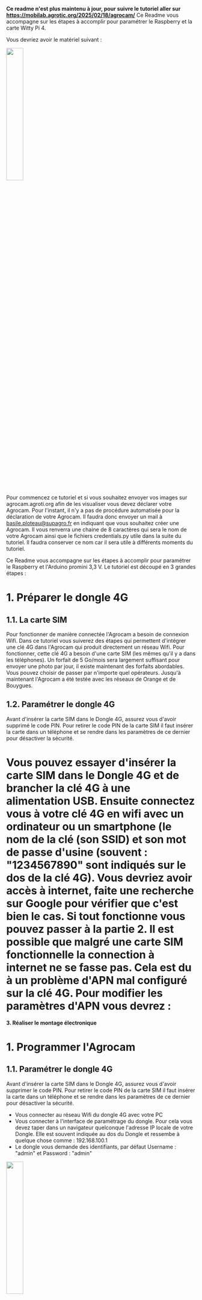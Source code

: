 **Ce readme n'est plus maintenu à jour, pour suivre le tutoriel aller sur https://mobilab.agrotic.org/2025/02/18/agrocam/**
Ce Readme vous accompagne sur les étapes à accomplir pour paramétrer le Raspberry et la carte Witty Pi 4. 

Vous devriez avoir le matériel suivant : 

<img src="https://user-images.githubusercontent.com/93132152/190139861-a0678fe1-11a7-469f-9545-627c0b963aad.png" width=30% height=30%>

Pour commencez ce tutoriel et si vous souhaitez envoyer vos images sur agrocam.agroti.org afin de les visualiser vous devez déclarer votre Agrocam. Pour l'instant, il n'y a pas de procédure automatisée pour la déclaration de votre Agrocam. Il faudra donc envoyer un mail à basile.ploteau@supagro.fr en indiquant que vous souhaitez créer une Agrocam. Il vous renverra une chaine de 8 caractères qui sera le nom de votre Agrocam ainsi que le fichiers credentials.py utile dans la suite du tutoriel. Il faudra conserver ce nom car il sera utile à différents moments du tutoriel.

Ce Readme vous accompagne sur les étapes à accomplir pour paramétrer le Raspberry et l'Arduino promini 3,3 V. Le tutoriel est découpé en 3 grandes étapes : 


# 1. Préparer le dongle 4G
## 1.1. La carte SIM
Pour fonctionner de manière connectée l'Agrocam a besoin de connexion Wifi. Dans ce tutoriel vous suiverez des étapes qui permettent d'intégrer une clé 4G dans l'Agrocam qui produit directement un réseau Wifi. Pour fonctionner, cette clé 4G a besoin d'une carte SIM (les mêmes qu'il y a dans les téléphones). Un forfait de 5 Go/mois sera largement suffisant pour envoyer une photo par jour, il existe maintenant des forfaits abordables. Vous pouvez choisir de passer par n'importe quel opérateurs. Jusqu'à maintenant l'Agrocam a été testée avec les réseaux de Orange et de Bouygues.

## 1.2. Paramétrer le dongle 4G
Avant d'insérer la carte SIM dans le Dongle 4G, assurez vous d'avoir supprimé le code PIN. Pour retirer le code PIN de la carte SIM il faut insérer la carte dans un téléphone et se rendre dans les paramètres de ce dernier pour désactiver la sécurité.

Vous pouvez essayer d'insérer la carte SIM dans le Dongle 4G et de brancher la clé 4G à une alimentation USB. Ensuite connectez vous à votre clé 4G en wifi avec un ordinateur ou un smartphone (le nom de la clé (son SSID) et son mot de passe d'usine (souvent : "1234567890" sont indiqués sur le dos de la clé 4G). 
Vous devriez avoir accès à internet, faite une recherche sur Google pour vérifier que c'est bien le cas. Si tout fonctionne vous pouvez passer à la partie 2. Il est possible que malgré une carte SIM fonctionnelle la connection à internet ne se fasse pas. Cela est du à un problème d'APN mal configuré sur la clé 4G.
Pour modifier les paramètres d'APN vous devrez :
=======
**3. Réaliser le montage électronique**

# 1. Programmer l'Agrocam 
## 1.1. Paramétrer le dongle 4G
Avant d'insérer la carte SIM dans le Dongle 4G, assurez vous d'avoir supprimer le code PIN. Pour retirer le code PIN de la carte SIM il faut insérer la carte dans un téléphone et se rendre dans les paramètres de ce dernier pour désactiver la sécurité.

- Vous connecter au réseau Wifi du dongle 4G avec votre PC
- Vous connecter à l'interface de paramétrage du dongle. Pour cela vous devez taper dans un navigateur quelconque l'adresse IP locale de votre Dongle. Elle est souvent indiquée au dos du Dongle et ressembe à quelque chose comme : 192.168.100.1
- Le dongle vous demande des identifiants, par défaut Username : "admin" et Password : "admin"

<img src="https://github.com/user-attachments/assets/52e9c820-1c3b-47da-aa35-3775949c7060" width=30% height=30%>

- Une fois connecté vous pouvez aller dans Advanced>APN Setting

<img src="https://github.com/user-attachments/assets/2017d0d3-d322-47d1-9a12-6fb6dc42b77a" width=30% height=30%>

- Vous cochez "profile 1" à la place de "default". Ensuite le remplissage du formulaire dépend de chaque opérateur. En général chez Orange il n'y a qu'un seul APN donc rarement des problèmes mais chez leur concurents il faut souvent tester différents APN. Voici les paramètres qui ont fonctionné pour une carte SIM Bouygues. Attention l'APN peut différer en fonction du forfait que vous avez pris.

<img src="https://github.com/user-attachments/assets/11915d70-7c86-4cdb-b7a4-5b80e9e11013" width=30% height=30%>

- Une fois le formulaire créé cliquez sur "Save Configuration" puis "Execute"
- Attendez quelques secondes, ouvrez un nouvel onglet et faite une recherche pour vérifier si vous êtes bien connecté.

# 2. Préparer le Raspberry Pi Zero 
## 2.1. Initialiser le Raspberry Pi Zero
- Installer Raspberry Pi imager https://www.raspberrypi.com/software/
- Ouvrir Raspberry Pi imager
- Insérer la carte SD du raspberry dans le PC
- La fenêtre suivante s'affiche. Il faut passer dans les 3 menus pour préparer l'écriture de l'image sur le raspberry
<img src="https://github.com/Mobilab-AgroTIC/Agrocam/assets/93132152/0d2109b7-a593-48bd-8a5c-4dd2083974d9" width=30% height=30%>

1. Sélectionner le modèle du Raspberry **Raspberry pi zero**
2. Sélectionner l'OS **Raspberry Pi OS Lite (32-bit)**
3. Sélectionner l'espace de stockage correspondant à la carte SD

- Puis en cliquant sur **Suivant** un message demande si vous souhaitez modifier les paramètres. Cliquez sur **Modifier réglages**, une fenêtre s'ouvre:

<img src="https://github.com/user-attachments/assets/c243cdb7-8e18-4eb2-b4d8-86c56330bb69" width=30% height=30%>

- **Dans General** : Vous pouvez indiquer un nom d'utilisateur et un mot de passe pour votre Raspberry, vous pouvez conserver "pi" pour les deux. Vous pouvez aussi donner comme mot de passe la chaine de 8 caractères qui vous a été attribué lors de la déclaration de l'Agrocam sur le serveur, cela sécurisera votre raspberry s'il devait tomber entre de mauvaises mains.
- **Dans General** : Définir les paramètres Wifi (SSID, Password, pays (FR)) du dongle 4G. Bien penser à vérifier que le "pays Wifi" est en "FR"
- **Dans Service** : Activez le SSH et sélectionnez "utiliser un mot de passe pour l'authentification"

<img src="https://github.com/user-attachments/assets/34c68aef-dbbf-4c92-9d02-3b70c565d704" width=30% height=30%>

4. Cliquez sur **enregistrer** puis sur **Oui** puis une dernière fois sur **Oui**
5. L'écriture peut prendre du temps, n'hésitez pas à faire les installations de la partie 2.3 en attendant

## 2.2. Installer les logiciels pour la suite
- Installer [WinSCP](https://winscp.net/eng/download.php) sur votre PC. Ce logiciel permet de se connecter au raspberry en SSH, de parcourir ses fichier et d'interagir avec le terminal de commandes.
- Installer [Network analyzer](https://play.google.com/store/apps/details?id=net.techet.netanalyzerlite.an&hl=fr&gl=US) sur votre smartphone. Cette application permet de scaner un réseau wifi et de trouver les appareils (leur adresse IP) qui y sont connectés.

## 2.3. Réaliser les branchements
- Insérer la carte SD dans le raspberry
- Brancher la Picam. Attention au sens de branchement de la nappe de cable _(cf. photo ci-dessous)_. Attention les connecteurs sont fragiles, à manipuler avec précautions.
<img src="https://www.raspberrypi.com/app/uploads/2016/05/2016-05-15-16.32.19-768x576.jpg" width=20% height=20%>

- Brancher le dongle 4G au Raspberry sur le port **"USB"** _cf. photo ci-dessous_ _Par la suite il est possible que le dongle se déconnecte de temps à autre, ce qui va poser problème. Cela est du au Raspberry qui en fonction des modèle de dongle 4G ne fournit pas une intensité suffisante. Si cela se présente, veuillez brancher le dongle sur une autre source de courant par exemple un chargeur rapide 2 ampères de téléphone portable_
- Brancher l'alimentation sur le port **"PWR IN"** _cf. photo ci-dessous_
<img src="https://user-images.githubusercontent.com/93132152/169502193-72963340-17c8-46ee-b322-8d32348ea31f.png"  width=30% height=30%>

## 2.4. Se connecter au Raspberry depuis un PC

- Connecter un smartphone au réseau du dongle 4G (avec SSID et mot de passe précédemment paramétrés)
- Avec l'application mobile Network Analyzer cliquer sur "Scan" et identifier l'adresse IP du raspberry Pi:
<img src="https://user-images.githubusercontent.com/93132152/170043338-0604e7d1-208b-4c6d-9920-a58e33a77620.png"  width=20% height=20%>

- Sur PC, ouvrir WinSCP et créer une nouvelle session de connexion au Raspberry <img src="https://user-images.githubusercontent.com/93132152/170044340-fa6d77ba-f569-444e-ae02-0d12b61ad0e1.png"  width=10% height=10%>. Saisir les informations suivantes : Protocole de fichier : **SFTP**; Nom d'hôte : **IP obtenue sur Network analyzer**; Nom d'utilisateur : **pi** (sauf changement); Mot de passe : **défini partie 2**
- Depuis WinSCP ouvrir Putty <img src="https://user-images.githubusercontent.com/93132152/170045029-048df6d8-c55e-4bcc-b4fd-a2b8707ec859.png"  width=2% height=2%>
- Un terminal de commande s'ouvre et vous demande un mot de passe. Il s'agit toujours du même défini à la partie 2. Le mot de passe ne s'affiche pas mais appuyer sur "entrée" et ça marche. Attention, le Ctrl+V ne fonctionne pas sur le terminal de commande. Si vous souhaitez coller quelque chose, il faudra simplement faire un clic droit.

## 2.5. Installer les librairies 

```
sudo apt install python3-smbus
sudo apt install python3-picamera2
```
Par moment l'installation s'arrête pour vous demander si vous souhaitez continuer. Tapez "Y" puis "entrée" et l'installation continue.

## 2.6 Ajouter d'autres SSID (optionnel)
Pour l'instant vous ne pouvez accéder à votre raspberry qu'en vous connectant en SSH par l'intermédiaire du Dongle 4G. Cela est risqué car si le dongle ne fonctionne plus, vous ne pourrez plus accéder au raspberry. On vous recommande donc d'ajouter d'autres SSID (votre partage de connexion par exemple. Pour cela :
- ```nmcli device wifi list``` permet de visualiser les SSID disponibles
- ```nmcli device wifi connect "SSID" password "PASSWORD"```
- Attention lorsque le raspberry a réussi à se connecter à un autre wifi, votre terminal putty ne communique plus avec le raspberry car votre PC et le raspberry ne sont plus sur le même réseau. 
  
# 3 Ajouter les fichiers sur le raspberry pi
=======
### 1.6.2 Installer WiringPi
```
git clone https://github.com/WiringPi/WiringPi.git
cd WiringPi
git pull origin
./build
cd ..
```
### 1.6.3 Installer pip et python-dotenv
Cela peut prendre un peu de temps 
```
sudo apt-get install python3-pip
pip install python-dotenv
sudo cp -R /home/pi/.local/lib/python3.9/site-packages/dotenv /usr/lib/python3.9 
```
*On déplace la librairie pour qu'elle soit trouvée en démarrage automatique*
## 1.7. Ajouter les fichiers sur le raspberry pi
Cette opération peut se faire depuis WinSCP en glissant et déposant les fichiers
## 3.1 Créer le répertoire pour les photo
```
sudo mkdir Agrocam
```
## 3.2 Choisir votre fréquence d'allumage
Vous avez normalement reçu un fichier "credentials.py" de la part de Basile Ploteau lorsque vous avez demandez la création de votre Agrocam. Ouvrez ce fichier avec n'importe quel editeur de text comme Notepad++ ou un simple bloc note. Il y a une liste qui s'appelle ```trigger_times``` et qui contient les heures (GMT) à laquelle vous souhaitez que l'Agrocam se déclenche. Par exemple ```trigger_times=[time(6,30,00),time(8,40,00),time(12,0,0)]``` déclenchera une acquisition de photo à 6:30:00, 8:40:00 et 12:00:00; ```trigger_times=[time(12,0,0)]``` déclenchera une acquisition de photo à 12:00:00.

## 3.3 Ajouter les fichiers
Depuis l'interface de WinSCP déplasser les fichiers suivants. Le fichier agrocam.py se trouve sur ce repertoire Github. Le fichier credentials.py vous a été envoyé par Basile Ploteau.
- Glisser déposer agrocam.py dans /home/pi
- Glisser déposer credentials.py dans /home/pi
Donner tous les droits au script _(première ligne ci-dessous)_ et effacer les "\r" et "r" de fin de ligne _(2e ligne ci-dessous, cela n'est pas toujours nécessaire mais ces caractère spéciaux on pu être ajouté si le script a été édité sur un outil Windows, Visual Studio Code par exemple)_
```
sudo chmod 777 Agrocam
sed -i -e 's/\r$//' agrocam.py
sed -i -e 's/\r$//' credentials.py
```
**NB :** Le script agrocam.py envoie la commande ```sudo shutdown -h now``` à la fin de son exécution ce qui éteint l'Agrocam. Pour débugger le script (c'est-à-dire reprendre la main dessus) il est recommandé de commenter cette ligne _cf. partie 7_

# 4. Programmer l'allumage de l'Agrocam avec la carte WittyPi
## 4.1 Installer WittyPi
Installer WittyPi avec les lignes de commandes suivantes.
```
wget http://www.uugear.com/repo/WittyPi4/install.sh
sudo sh install.sh
```
Puis éteindre le raspberry avec ```sudo shutdown -h now```. Attendre que la LED verte s'eteigne définitivement puis débrancher l'alimentation électrique. 

## 4.2 Connecter la carte WittyPi 4 au Raspberry
Insérer une pile 3V (si possible rechargeable et fourni avec la carte WittyPi 3) dans l'emplacement prévu à cette effet sur la carte Witty Pi

Les broches s'emboitent de la manière suivante.

<img src="https://user-images.githubusercontent.com/93132152/197517482-6a5a1459-3894-4c51-946a-7dcf6b49754d.jpg" width=30% height=30%>


## 4.3 Paramétrer le WittyPi
Brancher l'alimentation électrique directement sur la carte Witty Pi 4 (l'alimentation du raspberry a été débranché en 4.1), c'est cette carte qui va ensuite gérer l'alimentation du raspberry. Pour que le raspberry démarre (en attendant qu'on lui donne un planing de mise en route), il faut appuyer sur le bouton poussoir de la carte Witty Pi. Lors de cette première mise en route, il est possible que le Dongle 4G ne s'allume pas. Il suffit de le débrancher et rebrancher.

<img src="https://user-images.githubusercontent.com/93132152/197518071-94065c91-ed4a-4cee-8cfb-99ead7fd86a6.jpg" width=30% height=30%>

Se connecter au Raspberry comme dans la partie 2.4, ouvrir le terminal de commande et démarrer WittyPi avec la commande suivante :
=======
Depuis WinSCP, glisser déposer .env dans ```/home/pi``` une fois modifié avec les informations pertinentes entre les "" (hostname,user,password). Ce fichier contient les informations d'authentification pour accéder au serveur FTP sur lequel les photos seront sauvegardées. Attention le fichier peut être caché

Le fichier peut aussi être crée depuis le terminal :
```
touch .env
sudo nano .env
```
Contenu de .env
```
hostname = ""
user = ""
password =""
```

## 1.8. Démarrer la script au reboot
Cette partie permet de démarrer le script ```Agrocam_raspberry.sh``` au démarrage. Attention, le script éteint le raspberry à la fin de son exécution. Cette extinction n'a pas lieu si ```controlPin==1```, il faut donc brancher le GPIO 24 au 3,3v pour que l'Agrocam reste allumée _cf. partie 1.10._

Ouvrir le crontab 
```
sudo crontab -e
```
Puis sélectionner ```1. /bin/nano``` en tapant ```1```
Ajouter une ligne à la fin du crontab :
```
@reboot sudo /home/pi/Agrocam_raspberry.sh 
```
Ajouter ```>> /var/log/Agrocam.log 2>&1``` à la ligne précédente pour créer un fichier de log pour débugger

## 1.9. Tester le script
Pour relancer le raspberry : ```sudo reboot```, il devrait s'allumer, actionner le servomoteur, prendre une photo, réactionner le servomoteur, envoyer la photo sur le serveur et enfin s'éteindre.

## 1.10. Debugger l'Agrocam
Le script ```Agrocam_raspberry.sh``` éteint l'Agrocam à la fin de son exécution, une fois cette partie 1 terminée il serait donc impossible de se connecter au raspberry en SSH car le script ```Agrocam_raspberry.sh``` est lancé à chaque démarrage _(cf. partie 1.8)_. La solution consiste donc à empêcher que le script n'aille jusqu'au bout lorsqu'on le désire. Pour celà il y a une boucle en python à la fin du script qui tourne indéfiniement si le port GPIO 24 est "TRUE" donc connecté au 3,3V **(à l'aide du cavalier)**:
```
import time
import RPi.GPIO as GPIO
controlPin=24
GPIO.setmode(GPIO.BCM)
GPIO.setup(controlPin, GPIO.IN)
i=1
while (GPIO.input(controlPin) == 1) :
	time.sleep(5)
	print("ControlPin is not LOW. i = ", i)
	i += 1
```

# 2. Programmer l'allumage de l'Agrocam
On va se servir d'un arduino mini pour alimenter le Raspberry à intervalles régulier (et donc prendre une photo). L'arduino active un transistor qui lui même connecte le raspberry à une power bank _(cf. schéma en partie 3)_ 
- Installer le logiciel [Arduino](https://www.arduino.cc/en/software)
## 2.1 Brancher l'Arduino au PC
- Utiliser un FTDI pour relier l'Arduino mini au PC. S'il s'agit d'un Arduino mini 3,3 V penser à ce que le FTDI soit sur la position 3,3V (boutou ou cavalier selon les modèles)
<img src="https://user-images.githubusercontent.com/93132152/170056873-bf504cc6-de3e-4f86-b064-992f53fd7af1.png"  width=20% height=20%>

- Attention au sens de branchement du FTDI, les broches VCC, GND doivent coïncider. De même RX doit être branché sur TX et inversement :
<img src="https://user-images.githubusercontent.com/93132152/170057494-17264b12-1341-4d30-bbc1-56be233e0f04.jpg"  width=20% height=20%>

- Dans le logiciel Arduino, dans ```Outil > Type de carte``` sélectionner la carte **"Arduino Pro or Pro Mini"**
- Puis sélectionner le port qui s'est ajouté à la liste en branchant le cable USB (celui relié au FTDI) à l'ordinateur, dans ```Outil > Port```
<img src="https://user-images.githubusercontent.com/93132152/170059933-924f515d-7931-45b7-b47e-672c3da757bc.png"  width=20% height=20%>

## 2.2 Téléverser le script 
- Depuis Github copier le script Agrocam_arduino.ino et le coller dans le logiciel Arduino.
- Sauvegarder et téléverser le script :<img src="https://user-images.githubusercontent.com/93132152/170060569-35ab2f8e-8374-4a47-8603-4ba0fc10ead4.png" width=2% height=2%>

## 2.3 Modifier la fréquence d'acquisition d'image
Par défaut le script va lancer l'allumage approximativement toutes les 8h mais il est possible de modifier cette durée. Pour cela :
- ouvrir le script
- Trouver la boucle :
```
for (int i = 1; i <3600 ; i++){ //3600 pour 8h, 3150 avec le recalage
      LowPower.powerDown(SLEEP_8S, ADC_OFF, BOD_OFF);
  }
```
Une liste de paramètre et de fonctionnalités s'affichent. Dans l'ordre nous allons procéder ainsi :
1. ```3.Synchronize time``` taper 3 et entrer
2. ```7. Set low voltage threshold``` taper 7 et entrer puis saisir 7V et entrer
3. ```8. Set recovery voltage threshold``` taper 8 et entrer puis saisir 0 et entrer (sinon quand on change la batterie la camera pourrait redemarrer)
4. ```11. View/change other settings...``` taper 11 et entrer. Ensuite suivre les instructions pour chaque paramètre. Attention lorsqu'un paramètre est validé on revient au menu initial, il faut donc revenir dans ```11. View/change other settings...```

| Paramètre  | Valeur |
| ------------- | ------------- |
| Default state when powered  | OFF  |
| Power cut delay after shutdown  | Inchangé  |
| Pulsing interval during sleep  | 20 |
| White LED duration  | 0  |
| Dummy load duration  | 0  |
| Vin adjustment | Inchangé  |
| Vout adjustment  | Inchangé  |
| Iout adjustment  | Inchangé  |

6. ```13. Exit``` taper 13 et entrer

# 5 Démarrer le script au reboot avec systemd
Pour l'instant, si vous éteignez et rallumez votre raspberry il ne se passera rien. Pour que l'Agrocam prenne une photo lorsqu'elle démarre, il faut le lui indiquer en suivant ces étapes.
```
sudo nano /lib/systemd/system/agrocam.service
```

Le fichier agrocam.service s'ouvre, pour l'instant il est vide. Il faut donc coller ce qui suit dedans :

```
[Unit]
Description=My Script Service
After=multi-user.target

[Service]
Type=idle
ExecStart=/usr/bin/python3 /home/pi/agrocam.py > /home/pi/myscript.log 2>&1
WorkingDirectory=/home/pi
User=pi
ExecStartPre=/bin/sleep 10

[Install]
WantedBy=multi-user.target
```

Puis on quitte le mode édition avec Ctrl+X puis on accepte en tapant "y" puis "entrée"

```
sudo chmod 644 /lib/systemd/system/agrocam.service

sudo systemctl daemon-reload
sudo systemctl enable agrocam.service
```

Si vous souhaitez savoir quel est l'état de votre service :
```
sudo systemctl status agrocam.service
```
Enfin éteindre l'Agrocam avec : ```sudo shutdown -h now```


# 6 Finaliser les branchements
- Brancher le servo moteur sur les broches du WittyPi. Le fil rouge du servo est relié à une **broche 5V**, le fil noir à une **broche GND**, et le fil restant (blanc, jaune) à la **broche GPIO 18** _cf.figures ci-dessous_
- Connecter les **broches GPIO 24 et GND** à l'aide d'un [cavalier](https://fr.rs-online.com/web/p/cavaliers-et-shunts/2518682?cm_mmc=FR-PLA-DS3A-_-google-_-CSS_FR_FR_Connecteurs_Whoop-_-(FR:Whoop!)+Cavaliers+et+Shunts+(2)-_-2518682&matchtype=&pla-321137858785&gclid=Cj0KCQjwhLKUBhDiARIsAMaTLnFPSjXNxxk7wiwrSQBFsIqT5VfPuMc_Ay4DvPVhzphmNF9wRRBNoIkaAl6-EALw_wcB&gclsrc=aw.ds)_(cf.figures ci-dessous_). Dans cette position l'Agrocam fonctionnera normalement, c'est à dire qu'elle s'éteindra après avoir pris une photo. Pour empêcher cela on peut basculer le cavalier entre la **broche 3,3V** et la **broche GPIO 24** ainsi l'Agrocam ne s'éteint pas et il est possible d'en prendre le contrôle (partie 7).

<img src="https://user-images.githubusercontent.com/93132152/170041886-8d5a046a-65c0-40ad-a286-e73cacb53113.png" width=20% height=20%>   <img src="https://user-images.githubusercontent.com/93132152/197519706-921a3b5f-f67a-4390-966c-3d595dfbf825.jpg" width=30% height=30%>

# 7 Demarrer l'Agrocam
## 7.1 Passer sur l'alimentation batterie
Insérer deux cellules Lithium 3,7V dans le boitier de pile et connecter le boitier à l'aide d'un connecteur JST à la carte WittyPi (Attention à la polarité). Si votre boitier n'a pas de connecteur (uniquement des fils dénudés), de nombreuses ressources sont disponibles en ligne ou dans le Fablab le plus proche de chez vous pour apprendre à faire ces connectiques.

Voici le montage que vous devriez obtenir

<img src="https://user-images.githubusercontent.com/93132152/197561986-99a13911-00bd-4a40-ad8d-847a19d2ca52.jpg" width=30% height=30%><img src="https://user-images.githubusercontent.com/93132152/197562094-93a74b95-9b66-4f5f-930a-35c74eec1e54.jpg" width=30% height=30%>


## 7.2 Relancer l'Agrocam
Pour relancer l'Agrocam, appuyer sur le bouton poussoir : elle devrait s'allumer, actionner le servomoteur, prendre une photo, réactionner le servomoteur, envoyer la photo sur le serveur et enfin s'éteindre.

# 8 Debugger l'Agrocam
Le script ```agrocam.py``` éteint l'Agrocam à la fin de son exécution, une fois cette partie 1 terminée il serait donc impossible de se connecter au raspberry en SSH car le script ```agrocam.py``` est lancé à chaque démarrage _(cf. partie 1.8)_. La solution consiste donc à empêcher que le script n'aille jusqu'au bout lorsqu'on le désire. Pour celà il y a une boucle en python à la fin du script qui tourne indéfiniement si le port GPIO 24 est "TRUE" donc connecté au 3,3V **(à l'aide du cavalier)**:
```
i=1
while (GPIO.input(controlPin) == 1) :
	time.sleep(5)
	print("ControlPin is not LOW. i = ", i)
	i += 1
```
Ci-dessous la position du cavalier pour que le script n'éteigne pas l'Agrocam à la fin de son exécution :
<img src="https://user-images.githubusercontent.com/93132152/197520127-1235e3c9-2c6c-40fe-a818-20d08dc6f98e.jpg" width=30% height=30%>


## 2.4 Tester l'Agrocam
Une fois ces étapes terminées. Eteindre l'Agrocam ```sudo shutdown -h now ``` puis repositionner le cavalier en position initiale.
Vous pouvez débrancher l'alimentation et connecter les cellules Li-ion comme sur la photo ci-dessous. Cette [vidéo](https://www.youtube.com/watch?v=nqwYTafg8Z0) vous explique comment réaliser la connectique mâle du XH2.54 sur les fils du boitier d'alimentation.
=======

- Modifier 3600 par une autre valeur. La boucle permet de mettre l'Arduino en sommeil pour 8 secondes, la durée totale sera donc un multiple de 8 secondes.
- Téléverser une fois le script modifié

# 3. Réaliser le montage électronique
L'objectif de cette partie est de modifier l'arrivée de courant du Raspberry pour que celle-ci soit contrôlée par l'Arduino Mini par l'intermédiaire du transistor IRLZ44N.
## 3.1 Cablage sur la breadboard
L'objectif est d'obtenir le câblage comme sur la photo ci-dessous. Il faut le matériel suivant : des headers 3 paires de 2, des jumpers de tailles différentes, un transistor IRLZ44N et une résistance de 20 MΩ (Cette résistance peut être inférieure mais dans notre cas cela fonctionne bien comme ça). Attention à bien orienter le transistor. Pour les plus connaisseurs le transistor est cablé de la manière suivante :
- La gate est connectée au port 2 de l'Arduino
- Le drain est connecté à la masse du câble d'alimentation côté Raspberry
- La source est connecté à la masse du câble d'alimentation côté Powerbank
<img src="https://user-images.githubusercontent.com/93132152/175060345-7b7bb528-75c4-4879-9978-2994f500e2d5.png" width=50% height=50%>

## 3.2 Cablage des alimentations
Une fois la breadboard assemblée, connecter les alimentations et le raspberry pi de la manière suivante.
<img src="https://user-images.githubusercontent.com/93132152/177129906-5c14ac73-49e1-40c9-86d5-b409883ce761.png" width=50% height=50%>

Pour effectuer l'alimentation du Raspberry il faut sectionner le cable USB d'alimentation pour accéder aux câbles d'alimentation (rouge et noir).
Pour brancher les câbles d'alimentation sur la breadboard il faut sertir des connecteurs JST femelle dessus, denombreux tutoriel sont disponibles en ligne pour apprendre à réaliser ces sertissages.

Le câblage final ressemble à ceci : 

Enfin pour tester le cadrage vous pouvez appuyer à n'importe quel moment sur le bouton poussoir de la Witty Pi 4 pour faire une photo. La caméra démarrera automatiquement à l'heure prédéfinie.
=======
<img src="https://user-images.githubusercontent.com/93132152/177128194-5962b5a6-2418-4f7a-bc7e-1afe850e5d92.jpg" width=50% height=50%>

La partie fonctionnelle de l'Agrocam est terminée. Il reste à faire le montage dont le tutoriel se situe [ici](https://github.com/Mobilab-AgroTIC/Agrocam/blob/main/3D%20files/README.md)
